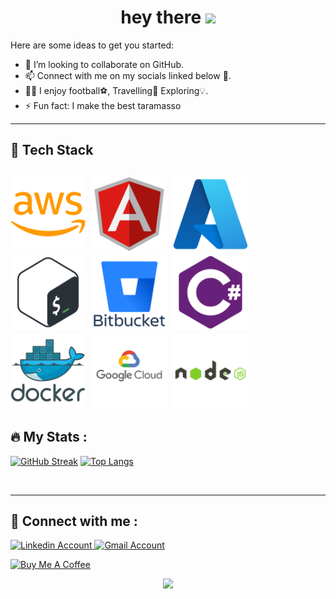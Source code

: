 
<h1 align="center">hey there <img src="https://media.giphy.com/media/hvRJCLFzcasrR4ia7z/giphy.gif" width="40"></h1>


Here are some ideas to get you started:

- 👯 I’m looking to collaborate on GitHub.
- 📫 Connect with me on my socials linked below 💬.
- 🧍‍♂️ I enjoy football:soccer:, Travelling🧳 Exploring💡.
- ⚡ Fun fact: I make the best taramasso 
---

## 💼 Tech Stack
  <img src="https://github.com/devicons/devicon/blob/master/icons/amazonwebservices/amazonwebservices-plain-wordmark.svg" title="AWS" alt="AWS" width="120" height="120"/>&nbsp;
  <img src="https://github.com/devicons/devicon/blob/master/icons/angularjs/angularjs-original.svg" title="Angular" alt="Angular" width="120" height="120"/>&nbsp;
  <img src="https://github.com/devicons/devicon/blob/master/icons/azure/azure-original.svg" title="Azure" alt="Azure" width="120" height="120"/>&nbsp;
  <img src="https://github.com/devicons/devicon/blob/master/icons/bash/bash-original.svg" title="Bash" alt="Bash" width="120" height="120"/>&nbsp;
  <img src="https://github.com/devicons/devicon/blob/master/icons/bitbucket/bitbucket-original-wordmark.svg" title="Bitbucket" alt="Bitbucket" width="120" height="120"/>&nbsp;
  <img src="https://github.com/devicons/devicon/blob/master/icons/csharp/csharp-plain.svg" title="C#" alt="C#" width="120" height="120"/>&nbsp;
  <img src="https://github.com/devicons/devicon/blob/master/icons/docker/docker-original-wordmark.svg" title="Docker" alt="Docker" width="120" height="120"/>&nbsp;
  <img src="https://github.com/devicons/devicon/blob/master/icons/googlecloud/googlecloud-original-wordmark.svg" title="GCS" alt="GCS" width="120" height="120"/>&nbsp;
  <img src="https://github.com/devicons/devicon/blob/master/icons/nodejs/nodejs-original-wordmark.svg" title="Nodejs" alt="Nodejs" width="120" height="120"/>&nbsp;
---

## :fire: My Stats :
[![GitHub Streak](https://streak-stats.demolab.com/?user=farshidnz&theme=dark)](https://git.io/streak-stats)
[![Top Langs](https://github-readme-stats.vercel.app/api/top-langs/?username=farshidnz&layout=compact&theme=vision-friendly-dark)](https://github.com/anuraghazra/github-readme-stats)
<p align="left"><img src="https://komarev.com/ghpvc/?username=kakbar&style=flat-square&color=blue" alt=""></p>

---

## 💬 Connect with me : 
<a href="https://www.linkedin.com/in/farshids/">
  <img src="https://cdn.worldvectorlogo.com/logos/linkedin-icon-2.svg" title="Linkedin" alt="Linkedin Account" width="60"/>
</a>

<a href="mailto:shokoohi.farshid@gmail.com">
  <img src="https://cdn.worldvectorlogo.com/logos/gmail-icon-2.svg" title="Gmail" alt="Gmail Account" width="80"/>
</a>
</p>
<a href="https://www.buymeacoffee.com/farshidnz" target="_blank"><img src="https://cdn.buymeacoffee.com/buttons/default-orange.png" alt="Buy Me A Coffee" height="41" width="174"></a>
</p>

<div id="header" align="center">
  <img src="https://media.giphy.com/media/M9gbBd9nbDrOTu1Mqx/giphy.gif" width="100"/>
</div>

